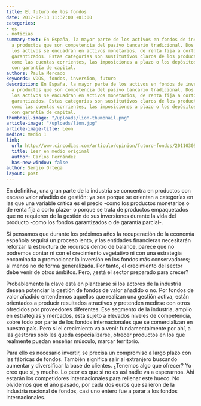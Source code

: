 ```yaml
---
title: El futuro de los fondos
date: 2017-02-13 11:37:00 +01:00
categories:
- es
- noticias
summary-text: En España, la mayor parte de los activos en fondos de inversión se orientan
  a productos que son competencia del pasivo bancario tradicional. Dos tercios de
  los activos se encuadran en activos monetarios, de renta fija a corto plazo o productos
  garantizados. Estas categorías son sustitutivos claros de los productos de balance
  como las cuentas corrientes, las imposiciones a plazo o los depósitos estructurados
  con garantía de capital.
authors: Paula Mercado
keywords: VDOS, fondos, inversion, futuro
description: En España, la mayor parte de los activos en fondos de inversión se orientan
  a productos que son competencia del pasivo bancario tradicional. Dos tercios de
  los activos se encuadran en activos monetarios, de renta fija a corto plazo o productos
  garantizados. Estas categorías son sustitutivos claros de los productos de balance
  como las cuentas corrientes, las imposiciones a plazo o los depósitos estructurados
  con garantía de capital.
thumbnail-image: "/uploads/lion-thumbnail.png"
article-image: "/uploads/lion.jpg"
article-image-title: Leon
medios: Medio 1
link:
  url: http://www.cincodias.com/articulo/opinion/futuro-fondos/20110309cdscdiopi_5/
  title: Leer en medio original
  author: Carlos Fernández
  has-new-window: false
author: Sergio Ortega
layout: post
---
```


En definitiva, una gran parte de la industria se concentra en productos con escaso valor añadido de gestión: ya sea porque se orientan a categorías en las que una variable crítica es el precio -como los productos monetarios o de renta fija a corto plazo- o porque se trata de productos empaquetados que no requieren de la gestión de sus inversiones durante la vida del producto -como los fondos garantizados o de garantía parcial-.

Si pensamos que durante los próximos años la recuperación de la economía española seguirá un proceso lento, y las entidades financieras necesitarán reforzar la estructura de recursos dentro de balance, parece que no podremos contar ni con el crecimiento vegetativo ni con una estrategia encaminada a promocionar la inversión en los fondos más conservadores; al menos no de forma generalizada. Por tanto, el crecimiento del sector debe venir de otros ámbitos. Pero, ¿está el sector preparado para crecer?

Probablemente la clave está en plantearse si los actores de la industria desean potenciar la gestión de fondos de valor añadido o no. Por fondos de valor añadido entendemos aquellos que realizan una gestión activa, están orientados a producir resultados atractivos y pretenden medirse con otros ofrecidos por proveedores diferentes. Ese segmento de la industria, amplio en estrategias y mercados, está sujeto a elevados niveles de competencia, sobre todo por parte de los fondos internacionales que se comercializan en nuestro país. Pero si el crecimiento va a venir fundamentalmente por ahí, a las gestoras solo les queda especializarse, ofrecer productos en los que realmente puedan enseñar músculo, marcar territorio.

Para ello es necesario invertir, se precisa un compromiso a largo plazo con las fábricas de fondos. También significa salir al extranjero buscando aumentar y diversificar la base de clientes. ¿Tenemos algo que ofrecer? Yo creo que sí, y mucho. Lo peor es que si no es así nadie va a esperarnos. Ahí estarán los competidores internacionales para rellenar este hueco. No olvidemos que el año pasado, por cada dos euros que salieron de la industria nacional de fondos, casi uno entero fue a parar a los fondos internacionales.